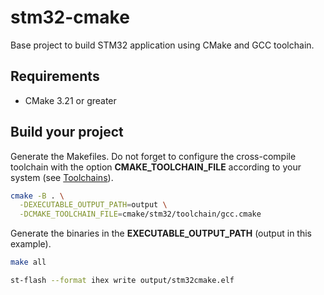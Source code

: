 # stm32-cmake
Base project to build STM32 application using CMake and GCC toolchain.

## Requirements

- CMake 3.21 or greater

## Build your project

Generate the Makefiles. 
Do not forget to configure the cross-compile toolchain with the option **CMAKE_TOOLCHAIN_FILE** 
according to your system (see [Toolchains](#cross-compile-toolchains)).

```bash
cmake -B . \
  -DEXECUTABLE_OUTPUT_PATH=output \
  -DCMAKE_TOOLCHAIN_FILE=cmake/stm32/toolchain/gcc.cmake
```

Generate the binaries in the **EXECUTABLE_OUTPUT_PATH** (output in this example).

```bash
make all
```

```bash
st-flash --format ihex write output/stm32cmake.elf
```

